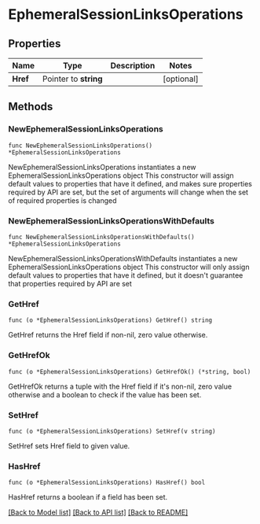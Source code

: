 # EphemeralSessionLinksOperations

## Properties

Name | Type | Description | Notes
------------ | ------------- | ------------- | -------------
**Href** | Pointer to **string** |  | [optional] 

## Methods

### NewEphemeralSessionLinksOperations

`func NewEphemeralSessionLinksOperations() *EphemeralSessionLinksOperations`

NewEphemeralSessionLinksOperations instantiates a new EphemeralSessionLinksOperations object
This constructor will assign default values to properties that have it defined,
and makes sure properties required by API are set, but the set of arguments
will change when the set of required properties is changed

### NewEphemeralSessionLinksOperationsWithDefaults

`func NewEphemeralSessionLinksOperationsWithDefaults() *EphemeralSessionLinksOperations`

NewEphemeralSessionLinksOperationsWithDefaults instantiates a new EphemeralSessionLinksOperations object
This constructor will only assign default values to properties that have it defined,
but it doesn't guarantee that properties required by API are set

### GetHref

`func (o *EphemeralSessionLinksOperations) GetHref() string`

GetHref returns the Href field if non-nil, zero value otherwise.

### GetHrefOk

`func (o *EphemeralSessionLinksOperations) GetHrefOk() (*string, bool)`

GetHrefOk returns a tuple with the Href field if it's non-nil, zero value otherwise
and a boolean to check if the value has been set.

### SetHref

`func (o *EphemeralSessionLinksOperations) SetHref(v string)`

SetHref sets Href field to given value.

### HasHref

`func (o *EphemeralSessionLinksOperations) HasHref() bool`

HasHref returns a boolean if a field has been set.


[[Back to Model list]](../README.md#documentation-for-models) [[Back to API list]](../README.md#documentation-for-api-endpoints) [[Back to README]](../README.md)



